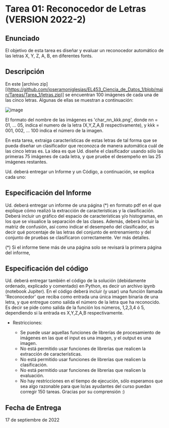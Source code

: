# Tarea 01: Reconocedor de Letras (VERSION 2022-2)
## Enunciado

El objetivo de esta tarea es diseñar y evaluar un reconocedor automático de las letras X, Y, Z, A, B, en diferentes fonts.

## Descripción

En este [archivo zip] [(https://github.com/joseramoniglesias/EL453_Ciencia_de_Datos_1/blob/main/Tareas/Tarea_1/letras.zip)] se encuentran 100 imágenes de cada una de las cinco letras. Algunas de ellas se muestran a continuación:

![image](https://user-images.githubusercontent.com/38440709/186747306-902ea57d-1a03-4cb0-acb8-5234d24aaa72.png)

El formato del nombre de las imágenes es 'char_nn_kkk.png', donde nn = 01, ... 05, indica el numero de la letra (X,Y,Z,A,B respectivamente), y kkk = 001, 002, ... 100 indica el número de la imagen.

En esta tarea, extraiga características de estas letras de tal forma que se pueda diseñar un clasificador que reconozca de manera automática cuál de las cinco letras es. La idea es que Ud. diseñe el clasificador usando sólo las primeras 75 imágenes de cada letra, y que pruebe el desempeño en las 25 imágenes restantes.

Ud. deberá entregar un Informe y un Código, a continuación, se explica cada uno:

## Especificación del Informe

Ud. deberá entregar un informe de una página (*) en formato pdf en el que explique cómo realizó la extracción de características y la clasificación. Deberá incluir un gráfico del espacio de características y/o histogramas, en los que se visualice la separación de las clases. Además, deberá incluir la matriz de confusión, así como indicar el desempeño del clasificador, es decir qué porcentaje de las letras del conjunto de entrenamiento y del conjunto de pruebas se clasificaron correctamente. Ver más detalles.

(*) Si el informe tiene más de una página solo se revisará la primera página del informe,

## Especificación del código

Ud. deberá entregar también el código de la solución (debidamente ordenado, explicado y comentado) en Python, es decir un archivo ipynb (notebook Jupiter). En el código deberá incluir (y usar) una función llamada 'Reconocedor' que reciba como entrada una única imagen binaria de una letra, y que entregue como salida el número de la letra que ha reconocido. Es decir se pide como salida de la función los números, 1,2,3,4 ó 5, dependiendo si la entrada es X,Y,Z,A,B respectivamente.

* Restricciones:

  * Se puede usar aquellas funciones de librerías de procesamiento de imágenes en las que el input es una imagen, y el output es una imagen.
  * No está permitido usar funciones de librerías que realicen la extracción de características.
  * No está permitido usar funciones de librerías que realicen la clasificación.
  * No está permitido usar funciones de librerías que realicen la evaluación.
  * No hay restricciones en el tiempo de ejecución, sólo esperamos que sea algo razonable para que lo/as ayudantes del curso puedan corregir 150 tareas. Gracias por su comprensión :)

## Fecha de Entrega

17 de septiembre de 2022

